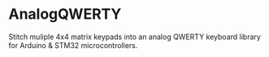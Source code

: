# AnalogQWERTY
Stitch muliple 4x4 matrix keypads into an analog QWERTY keyboard library for Arduino &amp; STM32 microcontrollers.
